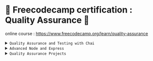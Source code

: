 # 🚀 Freecodecamp certification : Quality Assurance 🚀
online course : https://www.freecodecamp.org/learn/quality-assurance


<details>
<summary><CODE>Quality Assurance and Testing with Chai</CODE></summary>

* [Learn How JavaScript Assertions Work](./1_Quality-Assurance-and-Testing-with-Chai/1_Learn-How-JavaScript-Assertions-Work) > [code](./1_Quality-Assurance-and-Testing-with-Chai/1_Learn-How-JavaScript-Assertions-Work/test.js)  |  [readme](./1_Quality-Assurance-and-Testing-with-Chai/1_Learn-How-JavaScript-Assertions-Work/README.md)
* [Test if a Variable or Function is Defined](./1_Quality-Assurance-and-Testing-with-Chai/2_Test-if-a-Variable-or-Function-is-Defined) > [code](./1_Quality-Assurance-and-Testing-with-Chai/2_Test-if-a-Variable-or-Function-is-Defined/test.js)  |  [readme](./1_Quality-Assurance-and-Testing-with-Chai/2_Test-if-a-Variable-or-Function-is-Defined/README.md)
* [Use Assert isOK and Assert isNotOK](./1_Quality-Assurance-and-Testing-with-Chai/3_Use-Assert-isOK-and-Assert-isNotOK) > [code](./1_Quality-Assurance-and-Testing-with-Chai/3_Use-Assert-isOK-and-Assert-isNotOK/test.js)  |  [readme](./1_Quality-Assurance-and-Testing-with-Chai/3_Use-Assert-isOK-and-Assert-isNotOK/README.md)
* [Test for Truthiness](./1_Quality-Assurance-and-Testing-with-Chai/4_Test-for-Truthiness) > [code](./1_Quality-Assurance-and-Testing-with-Chai/4_Test-for-Truthiness/test.js)  |  [readme](./1_Quality-Assurance-and-Testing-with-Chai/4_Test-for-Truthiness/README.md)
* [Use the Double Equals to Assert Equality](./1_Quality-Assurance-and-Testing-with-Chai/5_Use-the-Double-Equals-to-Assert-Equality) > [code](./1_Quality-Assurance-and-Testing-with-Chai/5_Use-the-Double-Equals-to-Assert-Equality/test.js)  |  [readme](./1_Quality-Assurance-and-Testing-with-Chai/5_Use-the-Double-Equals-to-Assert-Equality/README.md)
* [Use the Triple Equals to Assert Strict Equality](./1_Quality-Assurance-and-Testing-with-Chai/6_Use-the-Triple-Equals-to-Assert-Strict-Equality) > [code](./1_Quality-Assurance-and-Testing-with-Chai/6_Use-the-Triple-Equals-to-Assert-Strict-Equality/test.js)  |  [readme](./1_Quality-Assurance-and-Testing-with-Chai/6_Use-the-Triple-Equals-to-Assert-Strict-Equality/README.md)
* [Assert Deep Equality with  deepEqual and  notDeepEqual](./1_Quality-Assurance-and-Testing-with-Chai/7_Assert-Deep-Equality-with--deepEqual-and--notDeepEqual) > [code](./1_Quality-Assurance-and-Testing-with-Chai/7_Assert-Deep-Equality-with--deepEqual-and--notDeepEqual/test.js)  |  [readme](./1_Quality-Assurance-and-Testing-with-Chai/7_Assert-Deep-Equality-with--deepEqual-and--notDeepEqual/README.md)
* [Compare the Properties of Two Elements](./1_Quality-Assurance-and-Testing-with-Chai/8_Compare-the-Properties-of-Two-Elements) > [code](./1_Quality-Assurance-and-Testing-with-Chai/8_Compare-the-Properties-of-Two-Elements/test.js)  |  [readme](./1_Quality-Assurance-and-Testing-with-Chai/8_Compare-the-Properties-of-Two-Elements/README.md)
* [Test if One Value is Below or At Least as Large as Another](./1_Quality-Assurance-and-Testing-with-Chai/9_Test-if-One-Value-is-Below-or-At-Least-as-Large-as-Another) > [code](./1_Quality-Assurance-and-Testing-with-Chai/9_Test-if-One-Value-is-Below-or-At-Least-as-Large-as-Another/test.js)  |  [readme](./1_Quality-Assurance-and-Testing-with-Chai/9_Test-if-One-Value-is-Below-or-At-Least-as-Large-as-Another/README.md)
* [Test if a Value Falls within a Specific Range](./1_Quality-Assurance-and-Testing-with-Chai/10_Test-if-a-Value-Falls-within-a-Specific-Range) > [code](./1_Quality-Assurance-and-Testing-with-Chai/10_Test-if-a-Value-Falls-within-a-Specific-Range/test.js)  |  [readme](./1_Quality-Assurance-and-Testing-with-Chai/10_Test-if-a-Value-Falls-within-a-Specific-Range/README.md)
* [Test if a Value is an Array](./1_Quality-Assurance-and-Testing-with-Chai/11_Test-if-a-Value-is-an-Array) > [code](./1_Quality-Assurance-and-Testing-with-Chai/11_Test-if-a-Value-is-an-Array/test.js)  |  [readme](./1_Quality-Assurance-and-Testing-with-Chai/11_Test-if-a-Value-is-an-Array/README.md)
* [Test if an Array Contains an Item](./1_Quality-Assurance-and-Testing-with-Chai/12_Test-if-an-Array-Contains-an-Item) > [code](./1_Quality-Assurance-and-Testing-with-Chai/12_Test-if-an-Array-Contains-an-Item/test.js)  |  [readme](./1_Quality-Assurance-and-Testing-with-Chai/12_Test-if-an-Array-Contains-an-Item/README.md)
* [Test if a Value is a String](./1_Quality-Assurance-and-Testing-with-Chai/13_Test-if-a-Value-is-a-String) > [code](./1_Quality-Assurance-and-Testing-with-Chai/13_Test-if-a-Value-is-a-String/test.js)  |  [readme](./1_Quality-Assurance-and-Testing-with-Chai/13_Test-if-a-Value-is-a-String/README.md)
* [Test if a String Contains a Substring](./1_Quality-Assurance-and-Testing-with-Chai/14_Test-if-a-String-Contains-a-Substring) > [code](./1_Quality-Assurance-and-Testing-with-Chai/14_Test-if-a-String-Contains-a-Substring/test.js)  |  [readme](./1_Quality-Assurance-and-Testing-with-Chai/14_Test-if-a-String-Contains-a-Substring/README.md)
* [Use Regular Expressions to Test a String](./1_Quality-Assurance-and-Testing-with-Chai/15_Use-Regular-Expressions-to-Test-a-String) > [code](./1_Quality-Assurance-and-Testing-with-Chai/15_Use-Regular-Expressions-to-Test-a-String/test.js)  |  [readme](./1_Quality-Assurance-and-Testing-with-Chai/15_Use-Regular-Expressions-to-Test-a-String/README.md)
* [Test if an Object has a Property](./1_Quality-Assurance-and-Testing-with-Chai/16_Test-if-an-Object-has-a-Property) > [code](./1_Quality-Assurance-and-Testing-with-Chai/16_Test-if-an-Object-has-a-Property/test.js)  |  [readme](./1_Quality-Assurance-and-Testing-with-Chai/16_Test-if-an-Object-has-a-Property/README.md)
* [Test if a Value is of a Specific Data Structure Type](./1_Quality-Assurance-and-Testing-with-Chai/17_Test-if-a-Value-is-of-a-Specific-Data-Structure-Type) > [code](./1_Quality-Assurance-and-Testing-with-Chai/17_Test-if-a-Value-is-of-a-Specific-Data-Structure-Type/test.js)  |  [readme](./1_Quality-Assurance-and-Testing-with-Chai/17_Test-if-a-Value-is-of-a-Specific-Data-Structure-Type/README.md)
* [Test if an Object is an Instance of a Constructor](./1_Quality-Assurance-and-Testing-with-Chai/18_Test-if-an-Object-is-an-Instance-of-a-Constructor) > [code](./1_Quality-Assurance-and-Testing-with-Chai/18_Test-if-an-Object-is-an-Instance-of-a-Constructor/test.js)  |  [readme](./1_Quality-Assurance-and-Testing-with-Chai/18_Test-if-an-Object-is-an-Instance-of-a-Constructor/README.md)
* [Run Functional Tests on API Endpoints using Chai HTTP](./1_Quality-Assurance-and-Testing-with-Chai/19_Run-Functional-Tests-on-API-Endpoints-using-Chai-HTTP) > [code](./1_Quality-Assurance-and-Testing-with-Chai/19_Run-Functional-Tests-on-API-Endpoints-using-Chai-HTTP/test.js)  |  [readme](./1_Quality-Assurance-and-Testing-with-Chai/19_Run-Functional-Tests-on-API-Endpoints-using-Chai-HTTP/README.md)
* [Run Functional Tests on API Endpoints using Chai HTTP II](./1_Quality-Assurance-and-Testing-with-Chai/20_Run-Functional-Tests-on-API-Endpoints-using-Chai-HTTP-II) > [code](./1_Quality-Assurance-and-Testing-with-Chai/20_Run-Functional-Tests-on-API-Endpoints-using-Chai-HTTP-II/test.js)  |  [readme](./1_Quality-Assurance-and-Testing-with-Chai/20_Run-Functional-Tests-on-API-Endpoints-using-Chai-HTTP-II/README.md)
* [Run Functional Tests on an API Response using Chai HTTP III   PUT method](./1_Quality-Assurance-and-Testing-with-Chai/21_Run-Functional-Tests-on-an-API-Response-using-Chai-HTTP-III---PUT-method) > [code](./1_Quality-Assurance-and-Testing-with-Chai/21_Run-Functional-Tests-on-an-API-Response-using-Chai-HTTP-III---PUT-method/test.js)  |  [readme](./1_Quality-Assurance-and-Testing-with-Chai/21_Run-Functional-Tests-on-an-API-Response-using-Chai-HTTP-III---PUT-method/README.md)
* [Run Functional Tests on an API Response using Chai HTTP IV   PUT method](./1_Quality-Assurance-and-Testing-with-Chai/22_Run-Functional-Tests-on-an-API-Response-using-Chai-HTTP-IV---PUT-method) > [code](./1_Quality-Assurance-and-Testing-with-Chai/22_Run-Functional-Tests-on-an-API-Response-using-Chai-HTTP-IV---PUT-method/test.js)  |  [readme](./1_Quality-Assurance-and-Testing-with-Chai/22_Run-Functional-Tests-on-an-API-Response-using-Chai-HTTP-IV---PUT-method/README.md)
* [Simulate Actions Using a Headless Browser](./1_Quality-Assurance-and-Testing-with-Chai/23_Simulate-Actions-Using-a-Headless-Browser) > [code](./1_Quality-Assurance-and-Testing-with-Chai/23_Simulate-Actions-Using-a-Headless-Browser/test.js)  |  [readme](./1_Quality-Assurance-and-Testing-with-Chai/23_Simulate-Actions-Using-a-Headless-Browser/README.md)
* [Run Functional Tests Using a Headless Browser](./1_Quality-Assurance-and-Testing-with-Chai/24_Run-Functional-Tests-Using-a-Headless-Browser) > [code](./1_Quality-Assurance-and-Testing-with-Chai/24_Run-Functional-Tests-Using-a-Headless-Browser/test.js)  |  [readme](./1_Quality-Assurance-and-Testing-with-Chai/24_Run-Functional-Tests-Using-a-Headless-Browser/README.md)
* [Run Functional Tests Using a Headless Browser II](./1_Quality-Assurance-and-Testing-with-Chai/25_Run-Functional-Tests-Using-a-Headless-Browser-II) > [code](./1_Quality-Assurance-and-Testing-with-Chai/25_Run-Functional-Tests-Using-a-Headless-Browser-II/test.js)  |  [readme](./1_Quality-Assurance-and-Testing-with-Chai/25_Run-Functional-Tests-Using-a-Headless-Browser-II/README.md)

</details>

<details>
<summary><CODE>Advanced Node and Express</CODE></summary>

* [Set up a Template Engine](./2_Advanced-Node-and-Express/1_Set-up-a-Template-Engine) > [code](./2_Advanced-Node-and-Express/1_Set-up-a-Template-Engine/test.js)  |  [readme](./2_Advanced-Node-and-Express/1_Set-up-a-Template-Engine/README.md)
* [Use a Template Engines Powers](./2_Advanced-Node-and-Express/2_Use-a-Template-Engines-Powers) > [code](./2_Advanced-Node-and-Express/2_Use-a-Template-Engines-Powers/test.js)  |  [readme](./2_Advanced-Node-and-Express/2_Use-a-Template-Engines-Powers/README.md)
* [Set up Passport](./2_Advanced-Node-and-Express/3_Set-up-Passport) > [code](./2_Advanced-Node-and-Express/3_Set-up-Passport/test.js)  |  [readme](./2_Advanced-Node-and-Express/3_Set-up-Passport/README.md)
* [Serialization of a User Object](./2_Advanced-Node-and-Express/4_Serialization-of-a-User-Object) > [code](./2_Advanced-Node-and-Express/4_Serialization-of-a-User-Object/test.js)  |  [readme](./2_Advanced-Node-and-Express/4_Serialization-of-a-User-Object/README.md)
* [Implement the Serialization of a Passport User](./2_Advanced-Node-and-Express/5_Implement-the-Serialization-of-a-Passport-User) > [code](./2_Advanced-Node-and-Express/5_Implement-the-Serialization-of-a-Passport-User/test.js)  |  [readme](./2_Advanced-Node-and-Express/5_Implement-the-Serialization-of-a-Passport-User/README.md)
* [Authentication Strategies](./2_Advanced-Node-and-Express/6_Authentication-Strategies) > [code](./2_Advanced-Node-and-Express/6_Authentication-Strategies/test.js)  |  [readme](./2_Advanced-Node-and-Express/6_Authentication-Strategies/README.md)
* [How to Use Passport Strategies](./2_Advanced-Node-and-Express/7_How-to-Use-Passport-Strategies) > [code](./2_Advanced-Node-and-Express/7_How-to-Use-Passport-Strategies/test.js)  |  [readme](./2_Advanced-Node-and-Express/7_How-to-Use-Passport-Strategies/README.md)
* [Create New Middleware](./2_Advanced-Node-and-Express/8_Create-New-Middleware) > [code](./2_Advanced-Node-and-Express/8_Create-New-Middleware/test.js)  |  [readme](./2_Advanced-Node-and-Express/8_Create-New-Middleware/README.md)
* [How to Put a Profile Together](./2_Advanced-Node-and-Express/9_How-to-Put-a-Profile-Together) > [code](./2_Advanced-Node-and-Express/9_How-to-Put-a-Profile-Together/test.js)  |  [readme](./2_Advanced-Node-and-Express/9_How-to-Put-a-Profile-Together/README.md)
* [Logging a User Out](./2_Advanced-Node-and-Express/10_Logging-a-User-Out) > [code](./2_Advanced-Node-and-Express/10_Logging-a-User-Out/test.js)  |  [readme](./2_Advanced-Node-and-Express/10_Logging-a-User-Out/README.md)
* [Registration of New Users](./2_Advanced-Node-and-Express/11_Registration-of-New-Users) > [code](./2_Advanced-Node-and-Express/11_Registration-of-New-Users/test.js)  |  [readme](./2_Advanced-Node-and-Express/11_Registration-of-New-Users/README.md)
* [Hashing Your Passwords](./2_Advanced-Node-and-Express/12_Hashing-Your-Passwords) > [code](./2_Advanced-Node-and-Express/12_Hashing-Your-Passwords/test.js)  |  [readme](./2_Advanced-Node-and-Express/12_Hashing-Your-Passwords/README.md)
* [Clean Up Your Project with Modules](./2_Advanced-Node-and-Express/13_Clean-Up-Your-Project-with-Modules) > [code](./2_Advanced-Node-and-Express/13_Clean-Up-Your-Project-with-Modules/test.js)  |  [readme](./2_Advanced-Node-and-Express/13_Clean-Up-Your-Project-with-Modules/README.md)
* [Implementation of Social Authentication](./2_Advanced-Node-and-Express/14_Implementation-of-Social-Authentication) > [code](./2_Advanced-Node-and-Express/14_Implementation-of-Social-Authentication/test.js)  |  [readme](./2_Advanced-Node-and-Express/14_Implementation-of-Social-Authentication/README.md)
* [Implementation of Social Authentication II](./2_Advanced-Node-and-Express/15_Implementation-of-Social-Authentication-II) > [code](./2_Advanced-Node-and-Express/15_Implementation-of-Social-Authentication-II/test.js)  |  [readme](./2_Advanced-Node-and-Express/15_Implementation-of-Social-Authentication-II/README.md)
* [Implementation of Social Authentication III](./2_Advanced-Node-and-Express/16_Implementation-of-Social-Authentication-III) > [code](./2_Advanced-Node-and-Express/16_Implementation-of-Social-Authentication-III/test.js)  |  [readme](./2_Advanced-Node-and-Express/16_Implementation-of-Social-Authentication-III/README.md)
* [Set up the Environment](./2_Advanced-Node-and-Express/17_Set-up-the-Environment) > [code](./2_Advanced-Node-and-Express/17_Set-up-the-Environment/test.js)  |  [readme](./2_Advanced-Node-and-Express/17_Set-up-the-Environment/README.md)
* [Communicate by Emitting](./2_Advanced-Node-and-Express/18_Communicate-by-Emitting) > [code](./2_Advanced-Node-and-Express/18_Communicate-by-Emitting/test.js)  |  [readme](./2_Advanced-Node-and-Express/18_Communicate-by-Emitting/README.md)
* [Handle a Disconnect](./2_Advanced-Node-and-Express/19_Handle-a-Disconnect) > [code](./2_Advanced-Node-and-Express/19_Handle-a-Disconnect/test.js)  |  [readme](./2_Advanced-Node-and-Express/19_Handle-a-Disconnect/README.md)
* [Authentication with Socket IO](./2_Advanced-Node-and-Express/20_Authentication-with-Socket-IO) > [code](./2_Advanced-Node-and-Express/20_Authentication-with-Socket-IO/test.js)  |  [readme](./2_Advanced-Node-and-Express/20_Authentication-with-Socket-IO/README.md)
* [Announce New Users](./2_Advanced-Node-and-Express/21_Announce-New-Users) > [code](./2_Advanced-Node-and-Express/21_Announce-New-Users/test.js)  |  [readme](./2_Advanced-Node-and-Express/21_Announce-New-Users/README.md)
* [Send and Display Chat Messages](./2_Advanced-Node-and-Express/22_Send-and-Display-Chat-Messages) > [code](./2_Advanced-Node-and-Express/22_Send-and-Display-Chat-Messages/test.js)  |  [readme](./2_Advanced-Node-and-Express/22_Send-and-Display-Chat-Messages/README.md)

</details>

<details>
<summary><CODE>Quality Assurance Projects</CODE></summary>

* [Metric Imperial Converter](./3_Quality-Assurance-Projects/1_Metric-Imperial-Converter) > [code](./3_Quality-Assurance-Projects/1_Metric-Imperial-Converter/test.js)  |  [readme](./3_Quality-Assurance-Projects/1_Metric-Imperial-Converter/README.md)
* [Issue Tracker](./3_Quality-Assurance-Projects/2_Issue-Tracker) > [code](./3_Quality-Assurance-Projects/2_Issue-Tracker/test.js)  |  [readme](./3_Quality-Assurance-Projects/2_Issue-Tracker/README.md)
* [Personal Library](./3_Quality-Assurance-Projects/3_Personal-Library) > [code](./3_Quality-Assurance-Projects/3_Personal-Library/test.js)  |  [readme](./3_Quality-Assurance-Projects/3_Personal-Library/README.md)
* [Sudoku Solver](./3_Quality-Assurance-Projects/4_Sudoku-Solver) > [code](./3_Quality-Assurance-Projects/4_Sudoku-Solver/test.js)  |  [readme](./3_Quality-Assurance-Projects/4_Sudoku-Solver/README.md)
* [American British Translator](./3_Quality-Assurance-Projects/5_American-British-Translator) > [code](./3_Quality-Assurance-Projects/5_American-British-Translator/test.js)  |  [readme](./3_Quality-Assurance-Projects/5_American-British-Translator/README.md)

</details>
